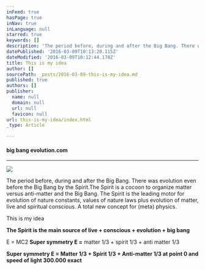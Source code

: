 ```yaml
---
inFeed: true
hasPage: true
inNav: true
inLanguage: null
starred: true
keywords: []
description: 'The period before, during and after the Big Bang. There was evolution even before the Big Bang by the Spirit.The Spirit is a cocoon to organize matter versus anti-matter and the Big Bang. The Spirit is the leading motor for evolution of nature constants, values of nature laws plus evolution of matter, live and spiritual conscious. A total new concept for (meta) physics.'
datePublished: '2016-03-09T10:13:20.115Z'
dateModified: '2016-03-09T10:12:44.178Z'
title: This is my idea
author: []
sourcePath: _posts/2016-03-09-this-is-my-idea.md
published: true
authors: []
publisher:
  name: null
  domain: null
  url: null
  favicon: null
url: this-is-my-idea/index.html
_type: Article

---
```

#### **big bang evolution.com**

****
![](https://the-grid-user-content.s3-us-west-2.amazonaws.com/939bb283-3858-4d1d-8ec4-2da425c0c44d.jpg)

The period before, during and after the Big Bang. There was evolution even before the Big Bang by the Spirit.The Spirit is a cocoon to organize matter versus anti-matter and the Big Bang. The Spirit is the leading motor for evolution of nature constants, values of nature laws plus evolution of matter, live and spiritual conscious. A total new concept for (meta) physics.

This is my idea

**The Spirit is the main source of live + conscious + evolution + big bang**

E = MC2   **Super symmetry  E =** matter 1/3  + spirit 1/3  + anti matter 1/3

**Super symmetry E = Matter 1/3 + Spirit 1/3 + Anti-matter 1/3 at point 0 and speed of light 300.000 exact**